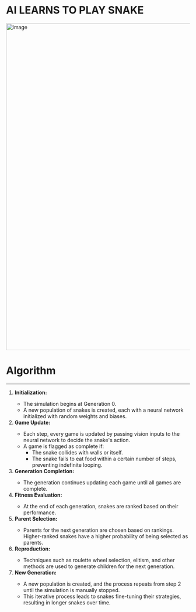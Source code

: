 <h1>AI LEARNS TO PLAY SNAKE</h1>

<img width="893" alt="image" src="https://github.com/user-attachments/assets/f9281d46-adb4-4dd4-b872-7d4dae8539df">


<h1>Algorithm</h1>
<hr>
<ol>
  <li><strong>Initialization:</strong></li>
<ul>
  <li>The simulation begins at Generation 0.</li>
  <li>A new population of snakes is created, each with a neural network initialized with random weights and biases.</li>
</ul>
<li><strong>Game Update:</strong></li>
<ul><li>Each step, every game is updated by passing vision inputs to the neural network to decide the snake's action.</li>
<li>A game is flagged as complete if:
  <ul>
  <li>The snake collides with walls or itself.</li>
  <li>The snake fails to eat food within a certain number of steps, preventing indefinite looping.</li>
  </ul>
</li>
</ul>
  
<li><strong>Generation Completion:</strong></li>
<ul>
  <li>The generation continues updating each game until all games are complete.</li>
</ul>
<li><strong>Fitness Evaluation:</strong></li>
<ul>
  <li>At the end of each generation, snakes are ranked based on their performance.</li>
</ul>
<li><strong>Parent Selection:</strong></li>
<ul>
  <li>Parents for the next generation are chosen based on rankings. Higher-ranked snakes have a higher probability of being selected as parents.</li>
</ul>
<li><strong>Reproduction:</strong></li>
<ul>
  <li>Techniques such as roulette wheel selection, elitism, and other methods are used to generate children for the next generation.</li>
</ul>
<li><strong>New Generation:</strong></li>
<ul>
  <li>A new population is created, and the process repeats from step 2 until the simulation is manually stopped.</li>
  <li>This iterative process leads to snakes fine-tuning their strategies, resulting in longer snakes over time.
</li>
</ul>
</ol>
